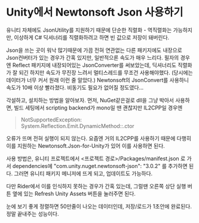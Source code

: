 Unity에서 Newtonsoft Json 사용하기
=

유니티 자체에도 JsonUtility를 지원하기 때문에 단순한 직렬화 - 역직렬화는 가능하지만, 이상하게 C# 딕셔너리를 직렬화하려고 하면 빈 값으로 저장이 돼버린다. 

Json을 쓰는 곳이 워낙 많기때문에 가끔 전혀 연관없는 다른 패키지에도 내장으로 Json컨버터가 있는 경우가 간혹 있지만, 일반적으론 속도가 매우 느리다. 필자의 경우엔 Reflect 패키지에 내장되어있는 JsonConverter를 써보았는데, 딕셔너리도 직렬화가 잘 되긴 하지만 속도가 무진장 느려서 멀티스레드를 무조건 사용해야했다. (당시에는 데이터가 너무 커서 원래 이런 줄 알았다.)
Newtonsoft의 JsonConvert를 사용하니 속도가 10배 이상 빨라졌다. 비동기도 필요가 없어질 정도였다...

각설하고, 설치하는 방법을 알아보자. 먼저, NuGet같은걸로 dll을 그냥 박아서 사용하면, 빌드 세팅에서 scripting backend가 mono일 땐 괜찮지만 IL2CPP일 경우엔 
> NotSupportedException: System.Reflection.Emit.DynamicMethod::.ctor

오류가 뜨며 전혀 실행이 되지 않는다. 요즘엔 거의 IL2CPP를 사용하기 때문에 다행히 이를 지원하는 Newtonsoft.Json-for-Unity가 있어 이를 사용하면 된다.

사용 방법은, 유니티 프로젝트에서 <프로젝트 경로>/Packages/manifest.json 로 가서 dependencies에 "com.unity.nuget.newtonsoft-json": "3.0.2" 를 추가하면 된다. 그러면 유니티 패키지 메니저에 뜨게 되고, 업데이트도 가능하다.

다만 Rider에서 이를 인식하지 못하는 경우가 간혹 있는데, 그럴땐 오른쪽 상단 실행 버튼 옆에 있는 Refresh Unity Assets 버튼을 눌러주면 된다.

눈에 보기 좋게 정렬하면 50만줄이 나오는 데이터인데, 저장/로드가 1초안에 완료된다. 정말 끝내주는 성능이다.
